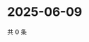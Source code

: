 # 2025-06-09

共 0 条

<!-- BEGIN ZHIHUVIDEO -->
<!-- 最后更新时间 Mon Jun 09 2025 01:09:17 GMT+0800 (China Standard Time) -->

<!-- END ZHIHUVIDEO -->
